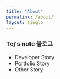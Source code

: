 ```yaml
---
title: "About"
permalink: /about/
layout: single
---
```


### Tej's note 블로그
* Developer Story
* Portfolio Story
* Other Story